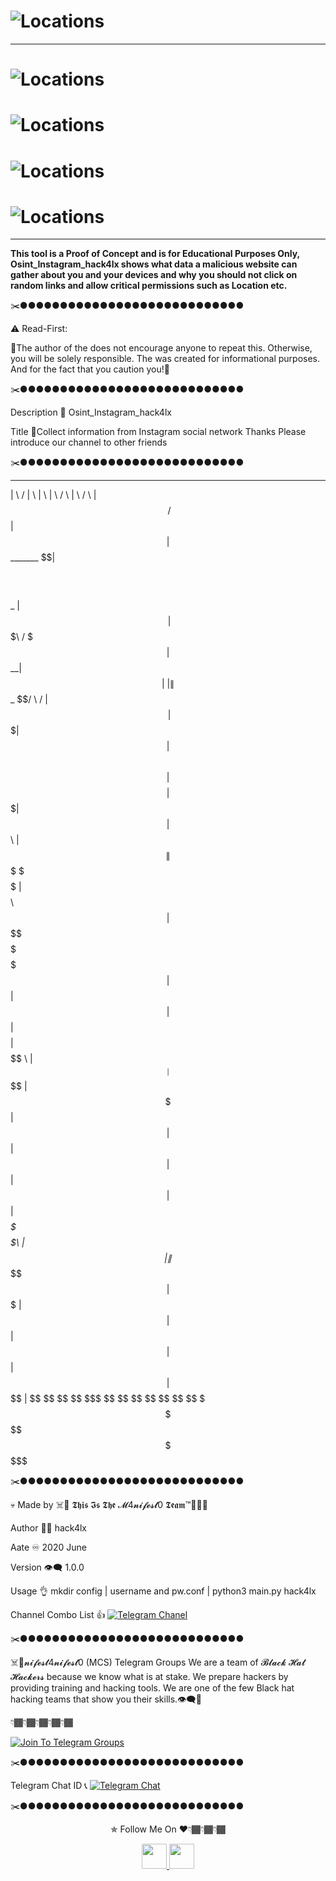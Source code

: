 # ![Locations](https://github.com/attakercyebr/haxk4lx_toolkit/blob/master/levlogo.png) 

**********************************************************

# ![Locations](https://github.com/attakercyebr/Osint_Instagram_hack4lx/blob/master/1.png) 


# ![Locations](https://github.com/attakercyebr/Osint_Instagram_hack4lx/blob/master/2.png) 


# ![Locations](https://github.com/attakercyebr/Osint_Instagram_hack4lx/blob/master/3.png) 


# ![Locations](https://github.com/attakercyebr/Osint_Instagram_hack4lx/blob/master/4.png) 


**********************************************************

**This tool is a Proof of Concept and is for Educational Purposes Only, Osint_Instagram_hack4lx shows what data a malicious website can gather about you and your devices and why you should not click on random links and allow critical permissions such as Location etc.**

✂️●●●●●●●●●●●●●●●●●●●●●●●●●●●●

⚠️ Read-First:

🔞The author of the does not encourage anyone to repeat this. Otherwise, you will be solely responsible. The was created for informational purposes. And for the fact that you caution you!🙏

✂️●●●●●●●●●●●●●●●●●●●●●●●●●●●●

Description 👀 Osint_Instagram_hack4lx

Title 📌Collect information from Instagram social network
Thanks
Please introduce our channel to other friends

✂️●●●●●●●●●●●●●●●●●●●●●●●●●●●●


 __       __  __    __            __   ______                        __       ______  
|  \     /  \|  \  |  \          |  \ /      \                      |  \     /      \ 
| $$\   /  $$| $$  | $$ _______   \$$|  $$$$$$\ ______    _______  _| $$_   |  $$$$$$\
| $$$\ /  $$$| $$__| $$|       \ |  \| $$_  \$$/      \  /       \|   $$ \  | $$$\| $$
| $$$$\  $$$$| $$    $$| $$$$$$$\| $$| $$ \   |  $$$$$$\|  $$$$$$$ \$$$$$$  | $$$$\ $$
| $$\$$ $$ $$ \$$$$$$$$| $$  | $$| $$| $$$$   | $$    $$ \$$    \   | $$ __ | $$\$$\$$
| $$ \$$$| $$      | $$| $$  | $$| $$| $$     | $$$$$$$$ _\$$$$$$\  | $$|  \| $$_\$$$$
| $$  \$ | $$      | $$| $$  | $$| $$| $$      \$$     \|       $$   \$$  $$ \$$  \$$$
 \$$      \$$       \$$ \$$   \$$ \$$ \$$       \$$$$$$$ \$$$$$$$     \$$$$   \$$$$$$ 
                                                                                                                                                                     
                                                                                      
✂️●●●●●●●●●●●●●●●●●●●●●●●●●●●●


💀 Made by ☠️👊 𝕿𝖍𝖎𝖘 𝕴𝖘 𝕿𝖍𝖊 𝓜4𝓷𝓲𝓯𝓮𝓼𝓽0 𝕿𝖊𝖆𝖒™💪🏴‍☠️

Author 🏴‍☠️ hack4lx

Aate ♾ 2020 June

Version 👁‍🗨 1.0.0

Usage 👌 mkdir config | username and pw.conf | python3 main.py  hack4lx


Channel  Combo List 👍  [![Telegram Chanel](https://img.shields.io/badge/chat%20on-Telegram-blue.svg)](https://t.me/hack4lxCombo)


✂️●●●●●●●●●●●●●●●●●●●●●●●●●●●●

☠️👊𝓷𝓲𝓯𝓮𝓼𝓽4𝓷𝓲𝓯𝓮𝓼𝓽0 (MCS) Telegram Groups We are a team of  𝓑𝓵𝓪𝓬𝓴  𝓗𝓪𝓽  𝓗𝓪𝓬𝓴𝓮𝓻𝓼  because we know what is at stake. We prepare hackers by providing training and hacking tools. We are one of the few Black hat hacking teams that show you their skills.👁‍🗨💪

👇🏾👇🏾👇🏾👇🏾👇🏾

[![Join To Telegram Groups](https://img.shields.io/badge/chat%20on-Telegram-blue.svg)](https://t.me/M4nifest0)

✂️●●●●●●●●●●●●●●●●●●●●●●●●●●●●

Telegram Chat ID 📞 [![Telegram Chat](https://img.shields.io/badge/chat%20on-Telegram-blue.svg)](https://t.me/hack4lx)

✂️●●●●●●●●●●●●●●●●●●●●●●●●●●●●

<p align="center">
  ✯ Follow Me On ♥️👇🏾👇🏾👇🏾
</p>
<p align="center">
  <a href="https://www.youtube.com/channel/UC73xXDVwfS8mE4ExtOg63sw/videos?view_as=subscriber">
    <img src="https://encrypted-tbn0.gstatic.com/images?q=tbn:ANd9GcQIe0KA-4U2wilfj3CwcetOZYjaXr_C6bh5b9Xp3eDfeATwkhn82b70ELBt&s" width="40" height="40">
  </a>
  <a href="https://t.me/M4nifest0">
    <img src="https://encrypted-tbn0.gstatic.com/images?q=tbn:ANd9GcRnOo5m2bMLsKVd9-ZjGf0xl0SAVqj9Fgxvu89_iu24qUcWQJ-X_1lvI5yOIA&s" width="40" height="40">
</p>


